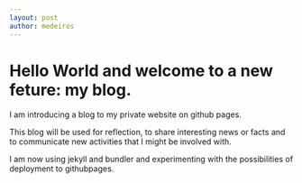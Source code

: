 ```yaml
---
layout: post
author: medeiros
---
```

# Hello World and welcome to a new feture: my blog. 
I am introducing a blog to my private website on github pages.

This blog will be used for reflection, to share interesting news or facts and to communicate new activities that I might be involved with.

I am now using jekyll and bundler and experimenting with the possibilities of deployment to githubpages.
